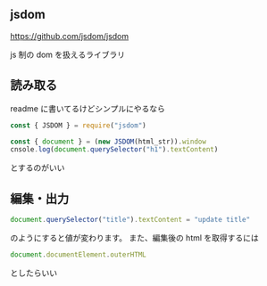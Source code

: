 jsdom
---

https://github.com/jsdom/jsdom

js 制の dom を扱えるライブラリ

## 読み取る

readme に書いてるけどシンプルにやるなら

```js
const { JSDOM } = require("jsdom")

const { document } = (new JSDOM(html_str)).window
cnsole.log(document.querySelector("h1").textContent)
```

とするのがいい

## 編集・出力

```js
document.querySelector("title").textContent = "update title"
```

のようにすると値が変わります。
また、編集後の html を取得するには

```js
document.documentElement.outerHTML
```

としたらいい

